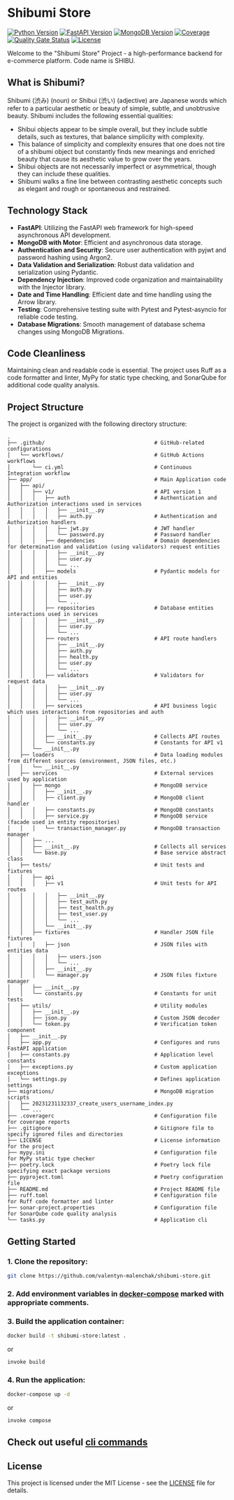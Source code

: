 # Shibumi Store

[![Python Version](https://img.shields.io/badge/python-3.12-blue.svg)](https://www.python.org/downloads/release/python-312/)
[![FastAPI Version](https://img.shields.io/badge/fastapi-0.112.0-green.svg)](https://fastapi.tiangolo.com/)
[![MongoDB Version](https://img.shields.io/badge/mongodb-7.0-green.svg)](https://www.mongodb.com/)
[![Coverage](https://sonarcloud.io/api/project_badges/measure?project=valentyn-malenchak_shibumi-store&metric=coverage)](https://sonarcloud.io/summary/new_code?id=valentyn-malenchak_shibumi-store)
[![Quality Gate Status](https://sonarcloud.io/api/project_badges/measure?project=valentyn-malenchak_shibumi-store&metric=alert_status)](https://sonarcloud.io/summary/new_code?id=valentyn-malenchak_shibumi-store)
[![License](https://img.shields.io/badge/license-MIT-blue.svg)](https://opensource.org/licenses/MIT)

Welcome to the "Shibumi Store" Project - a high-performance backend for e-commerce platform. Code name is SHIBU.

## What is Shibumi?
Shibumi (渋み) (noun) or Shibui (渋い) (adjective) are Japanese words which refer to a particular aesthetic or beauty of simple, subtle, and unobtrusive beauty. Shibumi includes the following essential qualities:

- Shibui objects appear to be simple overall, but they include subtle details, such as textures, that balance simplicity with complexity. 
- This balance of simplicity and complexity ensures that one does not tire of a shibumi object but constantly finds new meanings and enriched beauty that cause its aesthetic value to grow over the years.
- Shibui objects are not necessarily imperfect or asymmetrical, though they can include these qualities.
- Shibumi walks a fine line between contrasting aesthetic concepts such as elegant and rough or spontaneous and restrained.

## Technology Stack

- **FastAPI**: Utilizing the FastAPI web framework for high-speed asynchronous API development.
- **MongoDB with Motor**: Efficient and asynchronous data storage.
- **Authentication and Security**: Secure user authentication with pyjwt and password hashing using Argon2.
- **Data Validation and Serialization**: Robust data validation and serialization using Pydantic.
- **Dependency Injection**: Improved code organization and maintainability with the Injector library.
- **Date and Time Handling**: Efficient date and time handling using the Arrow library.
- **Testing**: Comprehensive testing suite with Pytest and Pytest-asyncio for reliable code testing.
- **Database Migrations**: Smooth management of database schema changes using MongoDB Migrations.

## Code Cleanliness
Maintaining clean and readable code is essential. The project uses Ruff as a code formatter and linter, MyPy for static type checking, and SonarQube for additional code quality analysis.

## Project Structure

The project is organized with the following directory structure:

```plaintext
.
├── .github/                                   # GitHub-related configurations
│   └── workflows/                             # GitHub Actions workflows
│       └── ci.yml                             # Continuous Integration workflow
├── app/                                       # Main Application code
│   ├── api/
│   │   ├── v1/                                # API version 1
│   │   │   ├── auth                           # Authentication and Authorization interactions used in services
│   │   │   │   ├── __init__.py
│   │   │   │   ├── auth.py                    # Authentication and Authorization handlers
│   │   │   │   ├── jwt.py                     # JWT handler
│   │   │   │   └── password.py                # Password handler
│   │   │   ├── dependencies                   # Domain dependencies for determination and validation (using validators) request entities
│   │   │   │   ├── __init__.py
│   │   │   │   ├── user.py
│   │   │   │   └── ...
│   │   │   ├── models                         # Pydantic models for API and entities
│   │   │   │   ├── __init__.py
│   │   │   │   ├── auth.py
│   │   │   │   ├── user.py
│   │   │   │   └── ...
│   │   │   ├── repositories                   # Database entities interactions used in services
│   │   │   │   ├── __init__.py
│   │   │   │   ├── user.py
│   │   │   │   └── ...
│   │   │   ├── routers                        # API route handlers
│   │   │   │   ├── __init__.py
│   │   │   │   ├── auth.py
│   │   │   │   ├── health.py
│   │   │   │   ├── user.py
│   │   │   │   └── ...
│   │   │   ├── validators                     # Validators for request data
│   │   │   │   ├── __init__.py
│   │   │   │   ├── user.py
│   │   │   │   └── ...
│   │   │   ├── services                       # API business logic which uses interactions from repositories and auth   
│   │   │   │   ├── __init__.py
│   │   │   │   ├── user.py
│   │   │   │   └── ...
│   │   │   ├── __init__.py                    # Collects API routes
│   │   │   └── constants.py                   # Constants for API v1
│   │   └── __init__.py
│   ├── loaders                                # Data loading modules from different sources (environment, JSON files, etc.)
│   │   └── __init__.py
│   ├── services                               # External services used by application
│   │   ├── mongo                              # MongoDB service
│   │   │   ├── __init__.py
│   │   │   ├── client.py                      # MongoDB client handler
│   │   │   ├── constants.py                   # MongoDB constants
│   │   │   ├── service.py                     # MongoDB service (facade used in entity repositories)
│   │   │   └── transaction_manager.py         # MongoDB transaction manager
│   │   ├── ...
│   │   ├── __init__.py                        # Collects all services
│   │   └── base.py                            # Base service abstract class
│   ├── tests/                                 # Unit tests and fixtures
│   │   ├── api
│   │   │   ├── v1                             # Unit tests for API routes
│   │   │   │   ├── __init__.py
│   │   │   │   ├── test_auth.py
│   │   │   │   ├── test_health.py
│   │   │   │   ├── test_user.py
│   │   │   │   └── ...
│   │   │   └── __init__.py
│   │   ├── fixtures                           # Handler JSON file fixtures
│   │   │   ├── json                           # JSON files with entities data
│   │   │   │   ├── users.json
│   │   │   │   └── ...
│   │   │   ├── __init__.py
│   │   │   └── manager.py                     # JSON files fixture manager
│   │   ├── __init__.py
│   │   └── constants.py                       # Constants for unit tests
│   ├── utils/                                 # Utility modules
│   │   ├── __init__.py
│   │   ├── json.py                            # Custom JSON decoder
│   │   └── token.py                           # Verification token component
│   ├── __init__.py
│   ├── app.py                                 # Configures and runs FastAPI application
│   ├── constants.py                           # Application level constants
│   ├── exceptions.py                          # Custom application exceptions
│   └── settings.py                            # Defines application settings
├── migrations/                                # MongoDB migration scripts
│   ├── 20231231132337_create_users_username_index.py
│   └── ...
├── .coveragerc                                # Configuration file for coverage reports
├── .gitignore                                 # Gitignore file to specify ignored files and directories
├── LICENSE                                    # License information for the project
├── mypy.ini                                   # Configuration file for MyPy static type checker
├── poetry.lock                                # Poetry lock file specifying exact package versions
├── pyproject.toml                             # Poetry configuration file
├── README.md                                  # Project README file
├── ruff.toml                                  # Configuration file for Ruff code formatter and linter
├── sonar-project.properties                   # Configuration file for SonarQube code quality analysis
└── tasks.py                                   # Application cli
```

## Getting Started

### 1. Clone the repository:
```bash
git clone https://github.com/valentyn-malenchak/shibumi-store.git
```

### 2. Add environment variables in [docker-compose](docker-compose.yml) marked with appropriate comments.

### 3. Build the application container:
```bash
docker build -t shibumi-store:latest .
```
or
```bash
invoke build
```

### 4. Run the application:
```bash
docker-compose up -d
```
or
```bash
invoke compose
```

## Check out useful [cli commands](tasks.py)

## License
This project is licensed under the MIT License - see the [LICENSE](LICENSE) file for details.
